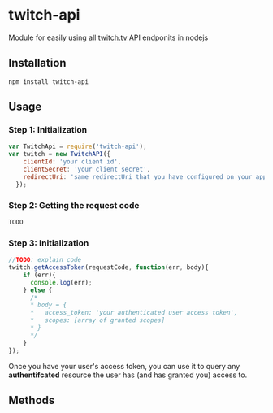 # twitch-api
Module for easily using all [twitch.tv](http://twitch.tv) API endponits in nodejs

## Installation
`npm install twitch-api`

## Usage

### Step 1: Initialization
```javascript
var TwitchApi = require('twitch-api');
var twitch = new TwitchAPI({
    clientId: 'your client id',
    clientSecret: 'your client secret',
    redirectUri: 'same redirectUri that you have configured on your app'
  });
```

### Step 2: Getting the request code
```javascript
TODO
```

### Step 3: Initialization
```javascript
//TODO: explain code
twitch.getAccessToken(requestCode, function(err, body){
    if (err){
      console.log(err);
    } else {
      /*
      * body = {
      *   access_token: 'your authenticated user access token',
      *   scopes: [array of granted scopes]
      * }
      */
    }
});
```
Once you have your user's access token, you can use it to query any **authentifcated** resource the user has (and has granted you) access to.

## Methods
